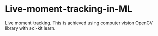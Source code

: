 # Live-moment-tracking-in-ML
Live moment tracking. This is achieved using computer vision OpenCV library with sci-kit learn.
